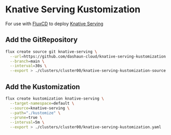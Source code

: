 # Knative Serving Kustomization

For use with [FluxCD](https://fluxcd.io) to deploy [Knative Serving](https://knative.dev)

## Add the GitRepository

```bash
flux create source git knative-serving \
  --url=https://github.com/dashaun-cloud/knative-serving-kustomization \
  --branch=main \
  --interval=30s \
  --export > ./clusters/cluster00/knative-serving-kustomization-source.yaml
```

## Add the Kustomization

```bash
flux create kustomization knative-serving \
  --target-namespace=default \
  --source=knative-serving \
  --path="./kustomize" \
  --prune=true \
  --interval=5m \
  --export > ./clusters/cluster00/knative-serving-kustomization.yaml
```